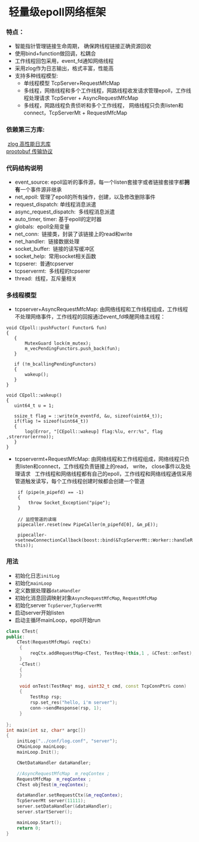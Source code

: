 #  轻量级epoll网络框架

### 特点：
* 智能指针管理链接生命周期， 确保跨线程链接正确资源回收
* 使用bind+function做回调，松耦合
* 工作线程回包采用，event_fd通知网络线程
* 采用zlog作为日志输出，格式丰富，性能高
* 支持多种线程模型:  
  * 单线程模型 TcpServer+RequestMfcMap  
  * 多线程，网络线程和多个工作线程，网路线程收发请求管理epoll，工作线程处理请求 TcpServer + AsyncRequestMfcMap  
  * 多线程，网路线程负责侦听和多个工作线程， 网络线程只负责listen和connect，TcpServerMt + RequestMfcMap  
         
###  依赖第三方库:  
  [zlog 高性能日志库](https://github.com/HardySimpson/zlog)  
  [prootobuf 传输协议](https://github.com/google/protobuf)  
 
### 代码结构说明  
* event_source: epoll监听的事件源，每一个listen套接字或者链接套接字都**拥有**一个事件源非继承  
* net_epoll: 管理了epoll的所有操作，创建，以及修改删除事件
* request_dispatch: 单线程消息派遣
* async_request_dispatch:  多线程消息派遣
* auto_timer, timer: 基于epoll的定时器  
* globals:  epoll全局变量
* net_conn:  链接类，封装了该链接上的read和write
* net_handler:  链接数据处理
* socket_buffer:  链接的读写缓冲区
* socket_help:  常用socket相关函数
* tcpserer:  普通tcpserver
* tcpservermt:  多线程的tcpserer
* thread:  线程，互斥量相关
 
### 多线程模型  
* tcpserver+AsyncRequestMfcMap: 由网络线程和工作线程组成，工作线程不处理网络事件，工作线程的回报通过event_fd唤醒网络主线程：
 ```
 void CEpoll::pushFuctor( Functor& fun)
 {
    {
        MutexGuard lock(m_mutex);
        m_vecPendingFunctors.push_back(fun);
    }

    if (!m_bcallingPendingFunctors)
    {
        wakeup();
    }
 }
 
 void CEpoll::wakeup()
 {
    uint64_t u = 1;

    ssize_t flag = ::write(m_eventFd, &u, sizeof(uint64_t));
    if(flag != sizeof(uint64_t))
    {
        log(Error, "[CEpoll::wakeup] flag:%lu, err:%s", flag ,strerror(errno));
    }
 }
 ```
 * tcpservermt+RequestMfcMap: 由网络线程和工作线程组成，网络线程只负责listen和connect，工作线程负责链接上的read， write， close事件以及处理请求
   工作线程和网络线程都有自己的epoll，工作线程和网络线程通信采用管道触发读写，每个工作线程创建时候都会创建一个管道  
   ```
    if (pipe(m_pipefd) == -1)
    {
        throw Socket_Exception("pipe");
    }

    // 监控管道的读端
    pipecaller.reset(new PipeCaller(m_pipefd[0], &m_pE));
    
    pipecaller->setnewConnectionCallback(boost::bind(&TcpServerMt::Worker::handleRead, this));

   ```
### 用法
* 初始化日志`initLog`
* 初始化`mainLoop`  
* 定义数据处理器`dataHandler`
* 初始化消息回调映射对象`AsyncRequestMfcMap`, `RequestMfcMap`
* 初始化server `TcpServer`,`TcpServerMt`
* 启动server开始listen
* 启动主循环mainLoop，epoll开始run
```C++
class CTest{
public:
    CTest(RequestMfcMap& reqCtx)
     {
         reqCtx.addRequestMap<CTest, TestReq>(this,1 , &CTest::onTest);
     }
     ~CTest()
     {
     }

     void onTest(TestReq* msg, uint32_t cmd, const TcpConnPtr& conn)
     {
         TestRsp rsp;
         rsp.set_res("hello, i'm server");
         conn->sendResponse(rsp, 1);
     }
     
};
int main(int sz, char* argc[])
{
    initLog("../conf/log.conf", "server");
    CMainLoop mainLoop;
    mainLoop.Init();

    CNetDataHandler dataHandler;

    //AsyncRequestMfcMap  m_reqContex ;
    RequestMfcMap  m_reqContex ;
    CTest objTest(m_reqContex);

    dataHandler.setRequestCtx(&m_reqContex);
    TcpServerMt server(11111);
    server.setDataHandler(&dataHandler);
    server.startServer();	

    mainLoop.Start();
    return 0;
}
```
